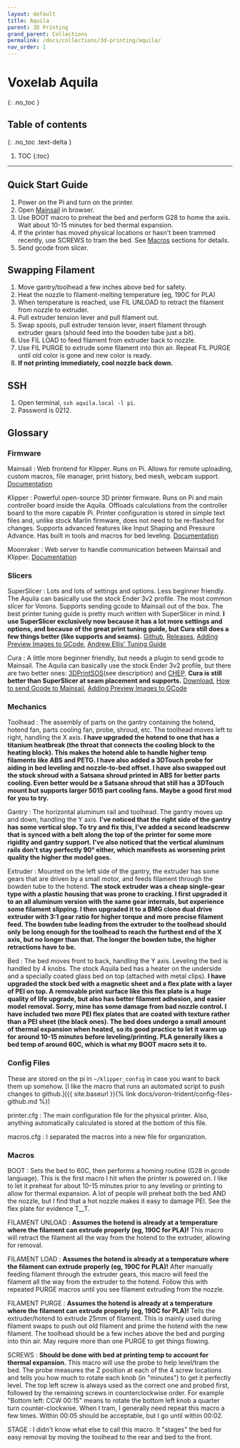 ```yaml
---
layout: default
title: Aquila
parent: 3D Printing
grand_parent: Collections
permalink: /docs/collections/3d-printing/aquila/
nav_order: 1
---
```


# Voxelab Aquila
{: .no_toc }

## Table of contents
{: .no_toc .text-delta }

1. TOC
{:toc}

---

## Quick Start Guide

1. Power on the Pi and turn on the printer.
1. Open [Mainsail](https://aquila.local) in browser.
1. Use BOOT macro to preheat the bed and perform G28 to home the axis. Wait about 10-15 minutes for bed thermal expansion.
1. If the printer has moved physical locations or hasn't been trammed recently, use SCREWS to tram the bed. See [Macros](#macros) sections for details.
1. Send gcode from slicer.

## Swapping Filament

1. Move gantry/toolhead a few inches above bed for safety.
1. Heat the nozzle to filament-melting temperature (eg, 190C for PLA)
1. When temperature is reached, use FIL UNLOAD to retract the filament from nozzle to extruder.
1. Pull extruder tension lever and pull filament out.
1. Swap spools, pull extruder tension lever, insert filament through extruder gears (should feed into the bowden tube just a bit).
1. Use FIL LOAD to feed filament from extruder back to nozzle.
1. Use FIL PURGE to extrude some filament into thin air. Repeat FIL PURGE until old color is gone and new color is ready.
1. **If not printing immediately, cool nozzle back down.**

## SSH

1. Open terminal, `ssh aquila.local -l pi`.
2. Password is 0212.

## Glossary

### Firmware

Mainsail
: Web frontend for Klipper. Runs on Pi. Allows for remote uploading, custom macros, file manager, print history, bed mesh, webcam support. [Documentation](https://docs.mainsail.xyz/)

Klipper
: Powerful open-source 3D printer firmware. Runs on Pi and main controller board inside the Aquila. Offloads calculations from the controller board to the more capable Pi. Printer configuration is stored in simple text files and, unlike stock Marlin firmware, does not need to be re-flashed for changes. Supports advanced features like Input Shaping and Pressure Advance. Has built in tools and macros for bed leveling. [Documentation](https://www.klipper3d.org/)

Moonraker
: Web server to handle communication between Mainsail and Klipper. [Documentation](https://moonraker.readthedocs.io)

### Slicers

SuperSlicer
: Lots and lots of settings and options. Less beginner friendly. The Aquila can basically use the stock Ender 3v2 profile. The most common slicer for Vorons. Supports sending gcode to Mainsail out of the box. The best printer tuning guide is pretty much written with SuperSlicer in mind. **I use SuperSlicer exclusively now because it has a lot more settings and options, and because of the great print tuning guide, but Cura still does a few things better (like supports and seams).** [Github](https://github.com/supermerill/SuperSlicer), [Releases](https://github.com/supermerill/SuperSlicer/releases), [Adding Preview Images to GCode](https://docs.mainsail.xyz/features/thumbnails), [Andrew Ellis' Tuning Guide](https://github.com/AndrewEllis93/Print-Tuning-Guide)

Cura
: A little more beginner friendly, but needs a plugin to send gcode to Mainsail. The Aquila can basically use the stock Ender 3v2 profile, but there are two better ones: [3DPrintSOS](https://www.youtube.com/watch?v=is89LsOwa-4)(see description) and [CHEP](https://www.chepclub.com/cura-profiles.html). **Cura is still better than SuperSlicer at seam placement and supports.** [Download](https://ultimaker.com/software/ultimaker-cura), [How to send Gcode to Mainsail](https://docs.mainsail.xyz/quicktips/slicer-upload#cura-with-octoprint-connect), [Adding Preview Images to GCode](https://docs.mainsail.xyz/features/thumbnails)

### Mechanics

Toolhead
: The assembly of parts on the gantry containing the hotend, hotend fan, parts cooling fan, probe, shroud, etc. The toolhead moves left to right, handling the X axis. **I have upgraded the hotend to one that has a titanium heatbreak (the throat that connects the cooling block to the heating block). This makes the hotend able to handle higher temp filaments like ABS and PETG. I have also added a 3DTouch probe for aiding in bed leveling and nozzle-to-bed offset. I have also swapped out the stock shroud with a Satsana shroud printed in ABS for better parts cooling. Even better would be a Satsana shroud that still has a 3DTouch mount but supports larger 5015 part cooling fans. Maybe a good first mod for you to try.**

Gantry
: The horizontal aluminum rail and toolhead. The gantry moves up and down, handling the Y axis. **I've noticed that the right side of the gantry has some vertical slop. To try and fix this, I've added a second leadscrew that is synced with a belt along the top of the printer for some more rigidity and gantry support. I've also noticed that the vertical aluminum rails don't stay perfectly 90° either, which manifests as worsening print quality the higher the model goes.**

Extruder
: Mounted on the left side of the gantry, the extruder has some gears that are driven by a small motor, and feeds filament through the bowden tube to the hotend. **The stock extruder was a cheap single-gear type with a plastic housing that was prone to cracking. I first upgraded it to an all aluminum version with the same gear internals, but experience some filament slipping. I then upgraded it to a BMG clone dual drive extruder with 3:1 gear ratio for higher torque and more precise filament feed. The bowden tube leading from the extruder to the toolhead should only be long enough for the toolhead to reach the furthest end of the X axis, but no longer than that. The longer the bowden tube, the higher retractions have to be.**

Bed
: The bed moves front to back, handling the Y axis. Leveling the bed is handled by 4 knobs. The stock Aquila bed has a heater on the underside and a specially coated glass bed on top (attached with metal clips). **I have upgraded the stock bed with a magnetic sheet and a flex plate with a layer of PEI on top. A removable print surface like this flex plate is a huge quality of life upgrade, but also has better filament adhesion, and easier model removal. Sorry, mine has some damage from bad nozzle control. I have included two more PEI flex plates that are coated with texture rather than a PEI sheet (the black ones). The bed does undergo a small amount of thermal expansion when heated, so its good practice to let it warm up for around 10-15 minutes before leveling/printing. PLA generally likes a bed temp of around 60C, which is what my BOOT macro sets it to.**

### Config Files

These are stored on the pi in `~/klipper_config` in case you want to back them up somehow. [I like the macro that runs an automated script to push changes to github.]({{ site.baseurl }}{% link docs/voron-trident/config-files-github.md %})

printer.cfg
: The main configuration file for the physical printer. Also, anything automatically calculated is stored at the bottom of this file.

macros.cfg
: I separated the macros into a new file for organization.

### Macros

BOOT
: Sets the bed to 60C, then performs a homing routine (G28 in gcode language). This is the first macro I hit when the printer is powered on. I like to let it preheat for about 10-15 minutes prior to any leveling or printing to allow for thermal expansion. A lot of people will preheat both the bed AND the nozzle, but I find that a hot nozzle makes it easy to damage PEI. See the flex plate for evidence T__T.

FILAMENT UNLOAD
: **Assumes the hotend is already at a temperature where the filament can extrude properly (eg, 190C for PLA)!** This macro will retract the filament all the way from the hotend to the extruder, allowing for removal.

FILAMENT LOAD
: **Assumes the hotend is already at a temperature where the filament can extrude properly (eg, 190C for PLA)!** After manually feeding filament through the extruder gears, this macro will feed the filament all the way from the extruder to the hotend. Follow this with repeated PURGE macros until you see filament extruding from the nozzle.

FILAMENT PURGE
: **Assumes the hotend is already at a temperature where the filament can extrude properly (eg, 190C for PLA)!** Tells the extruder/hotend to extrude 25mm of filament. This is mainly used during filament swaps to push out old filament and prime the hotend with the new filament. The toolhead should be a few inches above the bed and purging into thin air. May require more than one PURGE to get things flowing.

SCREWS
: **Should be done with bed at printing temp to account for thermal expansion.** This macro will use the probe to help level/tram the bed. The probe measures the Z position at each of the 4 screw locations and tells you how much to rotate each knob (in "minutes") to get it perfectly level. The top left screw is always used as the correct one and probed first, followed by the remaining screws in counterclockwise order. For example "Bottom left: CCW 00:15" means to rotate the bottom left knob a quarter turn counter-clockwise. When I tram, I generally need repeat this macro a few times. Within 00:05 should be acceptable, but I go until within 00:02.

STAGE
: I didn't know what else to call this macro. It "stages" the bed for easy removal by moving the toolhead to the rear and bed to the front.

